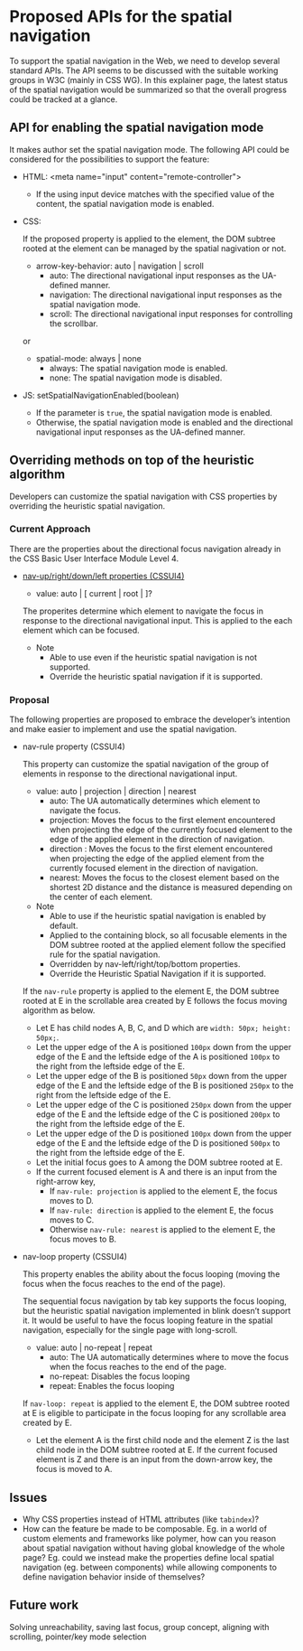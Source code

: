 # Proposed APIs for the spatial navigation
To support the spatial navigation in the Web, we need to develop several standard APIs. The API seems to be discussed with the suitable working groups in W3C (mainly in CSS WG). In this explainer page, the latest status of the spatial navigation would be summarized so that the overall progress could be tracked at a glance.

## API for enabling the spatial navigation mode
It makes author set the spatial navigation mode. The following API could be considered for the possibilities to support the feature:
  - HTML: &lt;meta name="input" content="remote-controller"&gt;
    - If the using input device matches with the specified value of the content, the spatial navigation mode is enabled.
  - CSS:
  
    If the proposed property is applied to the element, the DOM subtree rooted at the element can be managed by the spatial nagivation or not.
    - arrow-key-behavior: auto | navigation | scroll
      - auto: The directional navigational input responses as the UA-defined manner.
      - navigation: The directional navigational input responses as the spatial navigation mode.
      - scroll: The directional navigational input responses for controlling the scrollbar.
      
    or
      
    - spatial-mode: always | none
      - always: The spatial navigation mode is enabled.
      - none: The spatial navigation mode is disabled.
  - JS: setSpatialNavigationEnabled(boolean)
    - If the parameter is `true`, the spatial navigation mode is enabled.
    - Otherwise, the spatial navigation mode is enabled and the directional navigational input responses as the UA-defined manner.
  
## Overriding methods on top of the heuristic algorithm
Developers can customize the spatial navigation with CSS properties by overriding the heuristic spatial navigation.

### Current Approach
There are the properties about the directional focus navigation already in the CSS Basic User Interface Module Level 4.
  - [nav-up/right/down/left properties (CSSUI4)](https://drafts.csswg.org/css-ui-4/#nav-dir)
    - value: auto | <id> [ current | root | <target-name> ]?
  
    The properites determine which element to navigate the focus in response to the directional navigational input. This is applied to the each element which can be focused.
    - Note
        - Able to use even if the heuristic spatial navigation is not supported.
        - Override the heuristic spatial navigation if it is supported.

### Proposal
The following properties are proposed to embrace the developer’s intention and make easier to implement and use the spatial navigation.
  - nav-rule property (CSSUI4)
   
    This property can customize the spatial navigation of the group of elements in response to the directional navigational input.
    - value: auto | projection | direction | nearest
      - auto: The UA automatically determines which element to navigate the focus.
      - projection: Moves the focus to the first element encountered when projecting the edge of the currently focused element to the edge of the applied element in the direction of navigation.
      - direction : Moves the focus to the first element encountered when projecting the edge of the applied element from the currently focused element in the direction of navigation.
      - nearest: Moves the focus to the closest element based on the shortest 2D distance and the distance is measured depending on the center of each element.
    - Note  
        - Able to use if the heuristic spatial navigation is enabled by default.
        - Applied to the containing block, so all focusable elements in the DOM subtree rooted at the applied element follow the specified rule for the spatial navigation.
        - Overridden by nav-left/right/top/bottom properties.
        - Override the Heuristic Spatial Navigation if it is supported.
    
    If the `nav-rule` property is applied to the element E, the DOM subtree rooted at E in the scrollable area created by E follows the focus moving algorithm as below.
      - Let E has child nodes A, B, C, and D which are `width: 50px; height: 50px;`.
      - Let the upper edge of the A is positioned `100px` down from the upper edge of the E and the leftside edge of the A is positioned `100px` to the right from the leftside edge of the E.
      - Let the upper edge of the B is positioned `50px` down from the upper edge of the E and the leftside edge of the B is positioned `250px` to the right from the leftside edge of the E.
      - Let the upper edge of the C is positioned `250px` down from the upper edge of the E and the leftside edge of the C is positioned `200px` to the right from the leftside edge of the E.
      - Let the upper edge of the D is positioned `100px` down from the upper edge of the E and the leftside edge of the D is positioned `500px` to the right from the leftside edge of the E.
      - Let the initial focus goes to A among the DOM subtree rooted at E.
      - If the current focused element is A and there is an input from the right-arrow key,
        - If `nav-rule: projection` is applied to the element E, the focus moves to D.
        - If `nav-rule: direction` is applied to the element E, the focus moves to C.
        - Otherwise `nav-rule: nearest` is applied to the element E, the focus moves to B.
      
  - nav-loop property (CSSUI4)
  
    This property enables the ability about the focus looping (moving the focus when the focus reaches to the end of the page).
    
    The sequential focus navigation by tab key supports the focus looping, but the heuristic spatial navigation implemented in blink doesn’t support it.
    It would be useful to have the focus looping feature in the spatial navigation, especially for the single page with long-scroll. 
    
    - value: auto | no-repeat | repeat
      - auto: The UA automatically determines where to move the focus when the focus reaches to the end of the page.
      - no-repeat: Disables the focus looping
      - repeat: Enables the focus looping
      
    If `nav-loop: repeat` is applied to the element E, the DOM subtree rooted at E is eligible to participate in the focus looping for any scrollable area created by E.
      - Let the element A is the first child node and the element Z is the last child node in the DOM subtree rooted at E. If the current focused element is Z and there is an input from the down-arrow key, the focus is moved to A.

## Issues
- Why CSS properties instead of HTML attributes (like `tabindex`)?
- How can the feature be made to be composable.  Eg. in a world of custom elements and frameworks like polymer, how can you reason about spatial navigation without having global knowledge of the whole page?  Eg. could we instead make the properties define local spatial navigation (eg. between components) while allowing components to define navigation behavior inside of themselves?

## Future work
Solving unreachability, saving last focus, group concept, aligning with scrolling, pointer/key mode selection
